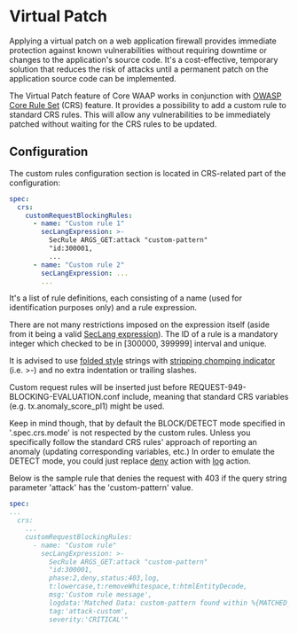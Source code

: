 # Virtual Patch

Applying a virtual patch on a web application firewall provides immediate protection against known vulnerabilities without requiring downtime or changes to the application's source code. It's a cost-effective, temporary solution that reduces the risk of attacks until a permanent patch on the application source code can be implemented.

The Virtual Patch feature of Core WAAP works in conjunction with [OWASP Core Rule Set](https://coreruleset.org/) (CRS) feature. It provides a possibility to add a custom rule to standard CRS rules. This will allow any vulnerabilities to be immediately patched without waiting for the CRS rules to be updated.

## Configuration

The custom rules configuration section is located in CRS-related part of the configuration:

```yaml
spec:
  crs:
    customRequestBlockingRules:
      - name: "Custom rule 1"
        secLangExpression: >-
          SecRule ARGS_GET:attack "custom-pattern"
          "id:300001,
          ...
      - name: "Custom rule 2"
        secLangExpression: ...
        ...
```

It's a list of rule definitions, each consisting of a name (used for identification purposes only) and a rule expression.

There are not many restrictions imposed on the expression itself (aside from it being a valid [SecLang expression](https://coraza.io/docs/seclang/)). The ID of a rule is a mandatory integer which checked to be in [300000, 399999] interval and unique.

It is advised to use [folded style](https://yaml.org/spec/1.2.2/#813-folded-style) strings with [stripping chomping indicator](https://yaml.org/spec/1.2.2/#8112-block-chomping-indicator) (i.e. >-) and no extra indentation or trailing slashes.

Custom request rules will be inserted just before REQUEST-949-BLOCKING-EVALUATION.conf include, meaning that standard CRS variables (e.g. tx.anomaly_score_pl1) might be used.

Keep in mind though, that by default the BLOCK/DETECT mode specified in '.spec.crs.mode' is not respected by the custom rules. Unless you specifically follow the standard CRS rules' approach of reporting an anomaly (updating corresponding variables, etc.) In order to emulate the DETECT mode, you could just replace [deny](https://coraza.io/docs/seclang/actions/#deny) action with [log](https://coraza.io/docs/seclang/actions/#log) action.

Below is the sample rule that denies the request with 403 if the query string parameter 'attack' has the 'custom-pattern' value.

```yaml
spec:
...
  crs:
    ...
    customRequestBlockingRules:
      - name: "Custom rule"
        secLangExpression: >-
          SecRule ARGS_GET:attack "custom-pattern"
          "id:300001,
          phase:2,deny,status:403,log,
          t:lowercase,t:removeWhitespace,t:htmlEntityDecode,
          msg:'Custom rule message',
          logdata:'Matched Data: custom-pattern found within %{MATCHED_VAR_NAME}: %{MATCHED_VAR}',
          tag:'attack-custom',
          severity:'CRITICAL'"
```
